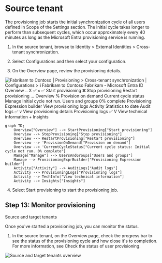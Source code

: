 Source tenant
===

The provisioning job starts the initial synchronization cycle of all users defined in Scope of the Settings section. The initial cycle takes longer to perform than subsequent cycles, which occur approximately every 40 minutes as long as the Microsoft Entra provisioning service is running.

1. In the source tenant, browse to Identity > External Identities > Cross-tenant synchronization.

2. Select Configurations and then select your configuration.

3. On the Overview page, review the provisioning details.

![Fabrikam to Contoso | Provisioning > Cross-tenant synchronization | Configurations > i Fabrikam to Contoso Fabrikam - Microsoft Entra ID Overview .. X ✅ « ✅ Start provisioning ❌ Stop provisioning Restart provisioning ... Overview % Provision on demand Current cycle status Manage Initial cycle not run. Users and groups 0% complete Provisioning Expression builder View provisioning logs Activity Statistics to date Audit logs ✅ v View provisioning details Provisioning logs ✅ V View technical information + Insights](figures/1)

```mermaid
graph TD;
    Overview["Overview"] --> StartProvisioning["Start provisioning"]
    Overview --> StopProvisioning["Stop provisioning"]
    Overview --> RestartProvisioning["Restart provisioning"]
    Overview --> 'ProvisionOnDemand["Provision on demand"]
    Overview --> 'CurrentCycleStatus["Current cycle status: Initial cycle not run. 0% complete"]
    Manage["Manage"] --> UsersAndGroups["Users and groups"]
    Manage --> ProvisioningExprBuilder["Provisioning Expression builder"]
    Activity["Activity"] --> AuditLogs["Audit logs"]
    Activity --> ProvisioningLogs["Provisioning logs"]
    Activity --> TechInfo["View technical information"]
    Activity --> Insights["Insights"]
```

4. Select Start provisioning to start the provisioning job.

## Step 13: Monitor provisioning

Source and target tenants

Once you've started a provisioning job, you can monitor the status.

1. In the source tenant, on the Overview page, check the progress bar to see the status of the provisioning cycle and how close it's to completion. For more information, see Check the status of user provisioning.

![Source and target tenants overview](figures/2)